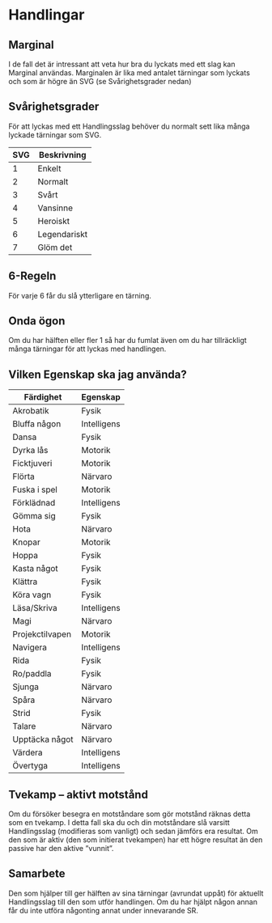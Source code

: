 # Handlingar

## Marginal
I de fall det är intressant att veta hur bra du
lyckats med ett slag kan Marginal användas.
Marginalen är lika med antalet tärningar som
lyckats och som är högre än SVG (se
Svårighetsgrader nedan)

## Svårighetsgrader
För att lyckas med ett Handlingsslag behöver du
normalt sett lika många lyckade tärningar som
SVG.

|SVG|Beskrivning|
|---|-----------|
|1|Enkelt|
|2|Normalt|
|3|Svårt|
|4|Vansinne|
|5|Heroiskt|
|6|Legendariskt|
|7|Glöm det|

## 6-Regeln
För varje 6 får du slå ytterligare en tärning.

## Onda ögon
Om du har hälften eller fler 1 så har du fumlat
även om du har tillräckligt många tärningar för
att lyckas med handlingen.

## Vilken Egenskap ska jag använda?

|Färdighet|Egenskap|
|---------|--------|
|Akrobatik|Fysik|
|Bluffa någon|Intelligens|
|Dansa|Fysik|
|Dyrka lås|Motorik|
|Ficktjuveri|Motorik|
|Flörta|Närvaro|
|Fuska i spel|Motorik|
|Förklädnad|Intelligens|
|Gömma sig|Fysik|
|Hota|Närvaro|
|Knopar|Motorik|
|Hoppa|Fysik|
|Kasta något|Fysik|
|Klättra|Fysik|
|Köra vagn|Fysik|
|Läsa/Skriva|Intelligens|
|Magi|Närvaro|
|Projekctilvapen|Motorik|
|Navigera|Intelligens|
|Rida|Fysik|
|Ro/paddla|Fysik
|Sjunga|Närvaro|
|Spåra|Närvaro|
|Strid|Fysik|
|Talare|Närvaro|
|Upptäcka något|Närvaro|
|Värdera|Intelligens|
|Övertyga|Intelligens|

## Tvekamp – aktivt motstånd
Om du försöker besegra en motståndare som
gör motstånd räknas detta som en tvekamp. I
detta fall ska du och din motståndare slå varsitt
Handlingsslag (modifieras som vanligt) och sedan
jämförs era resultat. Om den som är aktiv (den
som initierat tvekampen) har ett högre resultat
än den passive har den aktive ”vunnit”.

## Samarbete
Den som hjälper till ger hälften av sina tärningar
(avrundat uppåt) för aktuellt Handlingsslag till
den som utför handlingen. Om du har hjälpt
någon annan får du inte utföra någonting annat
under innevarande SR.